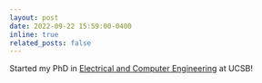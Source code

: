 ```yaml
---
layout: post
date: 2022-09-22 15:59:00-0400
inline: true
related_posts: false
---
```


Started my PhD in [Electrical and Computer Engineering](https://www.ece.ucsb.edu/) at UCSB!
